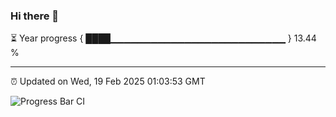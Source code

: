 ### Hi there 👋

⏳ Year progress { ████▁▁▁▁▁▁▁▁▁▁▁▁▁▁▁▁▁▁▁▁▁▁▁▁▁▁ } 13.44 %

---

⏰ Updated on Wed, 19 Feb 2025 01:03:53 GMT

![Progress Bar CI](https://github.com/liununu/liununu/workflows/Progress%20Bar%20CI/badge.svg)
